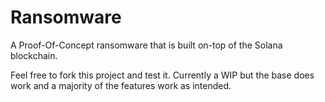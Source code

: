 # Ransomware
A Proof-Of-Concept ransomware that is built on-top of the Solana blockchain.

Feel free to fork this project and test it. Currently a WIP but the base does work and a majority of the features work as intended.